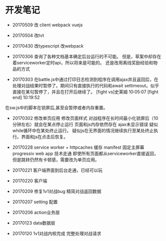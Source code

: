

# 开发笔记



- 20170509
改 client webpack vuejs

- 20170504
改tvt

- 20170430
改typescript
改webpack

- 20170306
查询了各种文档基本确定后台运行的不可能。
但是，草案中却存在着serviceworker定时api，所以将来是可能的。
还是改用离线奖励经验和物品的方式

- 20170303
在battle.js中通过打印日志检测到程序在调用ajax并且返回后，在处理对战结果时暂停了。期间只有直接执行的代码和await settimeout。似乎直接在某句暂停了，并且在打开后继续了。
[fight vs]史莱姆 10:05:07
[fight end] 10:19:52

在sw.js中的脚本在锁屏后,甚至会暂停或者内存重置。

- 20170302
修改单页应用
修改页面样式
对战程序在长时间最小化锁屏后（10分钟左右）就会在某点停止运行
页面和js内存依然存在
ajax未显示错误
疑似while循环中在某处终止运行。
疑似js在无界面的情况继续执行至某处终止执行。界面和js在点击后恢复。

- 20170228
service worker + httpcaches 缓存
manifest 固定主屏幕
progressiv web app 技术走通
即使所有页面都从serviceworker直接返回，但是跳转仍然有卡顿感，需要改为单页应用。

- 20170221
客户端界面到后台走通，已经可以玩 

- 20170220
客户端

- 20170209
修复1v1对战bug
精简对战返回数据

- 20170207
setting 配置

- 20170206
action业务层

- 20170123
data数据层

- 20170120
1v1对战内核完成
完整处理对战请求



